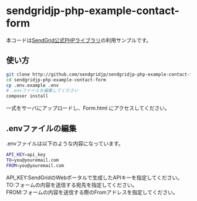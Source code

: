 # sendgridjp-php-example-contact-form

 本コードは[SendGrid公式PHPライブラリ](https://github.com/sendgrid/sendgrid-php)の利用サンプルです。

## 使い方

```bash
git clone http://github.com/sendgridjp/sendgridjp-php-example-contact-form.git
cd sendgridjp-php-example-contact-form
cp .env.example .env
# .envファイルを編集してください
composer install
```
一式をサーバにアップロードし、Form.html にアクセスしてください。

## .envファイルの編集
.envファイルは以下のような内容になっています。

```bash
API_KEY=api_key
TO=you@youremail.com
FROM=you@youremail.com
```
API_KEY:SendGridのWebポータルで生成したAPIキーを指定してください。  
TO:フォームの内容を送信する宛先を指定してください。  
FROM:フォームの内容を送信する際のFromアドレスを指定してください。  

